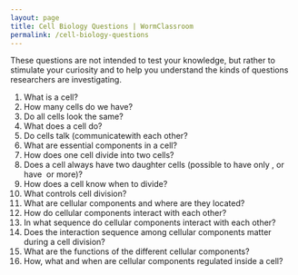 ```yaml
---
layout: page
title: Cell Biology Questions | WormClassroom
permalink: /cell-biology-questions
---
```

These questions are not intended to test your knowledge, but rather to
stimulate your curiosity and to help you understand the kinds of
questions researchers are investigating.

1.  What is a cell?
2.  How many cells do we have?
3.  Do all cells look the same?
4.  What does a cell do?
5.  Do cells talk (communicatewith each other?
6.  What are essential components in a cell?
7.  How does one cell divide into two cells?
8.  Does a cell always have two daughter cells (possible to have only ,
    or have  or more)?
9.  How does a cell know when to divide?
10. What controls cell division?
11. What are cellular components and where are they located?
12. How do cellular components interact with each other?
13. In what sequence do cellular components interact with each other?
14. Does the interaction sequence among cellular components matter
    during a cell division?
15. What are the functions of the different cellular components?
16. How, what and when are cellular components regulated inside a cell?
